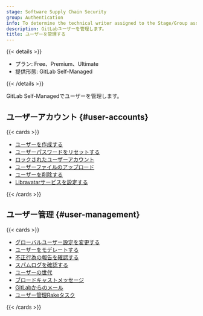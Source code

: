```yaml
---
stage: Software Supply Chain Security
group: Authentication
info: To determine the technical writer assigned to the Stage/Group associated with this page, see https://handbook.gitlab.com/handbook/product/ux/technical-writing/#assignments
description: GitLabユーザーを管理します。
title: ユーザーを管理する
---
```


{{< details >}}

- プラン: Free、Premium、Ultimate
- 提供形態: GitLab Self-Managed

{{< /details >}}

GitLab Self-Managedでユーザーを管理します。

## ユーザーアカウント {#user-accounts}

{{< cards >}}

- [ユーザーを作成する](../user/profile/account/create_accounts.md)
- [ユーザーパスワードをリセットする](../security/reset_user_password.md)
- [ロックされたユーザーアカウント](../security/unlock_user.md)
- [ユーザーファイルのアップロード](../security/user_file_uploads.md)
- [ユーザーを削除する](../user/profile/account/delete_account.md)
- [Libravatarサービスを設定する](libravatar.md)

{{< /cards >}}

## ユーザー管理 {#user-management}

{{< cards >}}

- [グローバルユーザー設定を変更する](user_settings.md)
- [ユーザーをモデレートする](moderate_users.md)
- [不正行為の報告を確認する](review_abuse_reports.md)
- [スパムログを確認する](review_spam_logs.md)
- [ユーザーの世代](user_cohorts.md)
- [ブロードキャストメッセージ](broadcast_messages.md)
- [GitLabからのメール](email_from_gitlab.md)
- [ユーザー管理Rakeタスク](raketasks/user_management.md)

{{< /cards >}}
